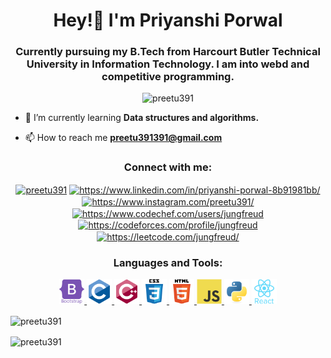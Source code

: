 <h1 align="center">Hey!👋 I'm Priyanshi Porwal</h1>
<h3 align="center">Currently pursuing my B.Tech from Harcourt Butler Technical University in Information Technology. I am into webd and competitive programming.</h3>

<p align="center"> <img src="https://komarev.com/ghpvc/?username=preetu391&label=Profile%20views&color=0e75b6&style=flat" alt="preetu391" /> </p>

- 🌱 I’m currently learning **Data structures and algorithms.**

- 📫 How to reach me **preetu391391@gmail.com**

<h3 align="center">Connect with me:</h3>
<p align="center">
<a href="https://twitter.com/preetu391" target="blank"><img align="center" src="https://raw.githubusercontent.com/rahuldkjain/github-profile-readme-generator/master/src/images/icons/Social/twitter.svg" alt="preetu391" height="30" width="40" /></a>
<a href="https://linkedin.com/in/https://www.linkedin.com/in/priyanshi-porwal-8b91981bb/" target="blank"><img align="center" src="https://raw.githubusercontent.com/rahuldkjain/github-profile-readme-generator/master/src/images/icons/Social/linked-in-alt.svg" alt="https://www.linkedin.com/in/priyanshi-porwal-8b91981bb/" height="30" width="40" /></a>
<a href="https://instagram.com/https://www.instagram.com/preetu391/" target="blank"><img align="center" src="https://raw.githubusercontent.com/rahuldkjain/github-profile-readme-generator/master/src/images/icons/Social/instagram.svg" alt="https://www.instagram.com/preetu391/" height="30" width="40" /></a>
<a href="https://www.codechef.com/users/https://www.codechef.com/users/jungfreud" target="blank"><img align="center" src="https://cdn.jsdelivr.net/npm/simple-icons@3.1.0/icons/codechef.svg" alt="https://www.codechef.com/users/jungfreud" height="30" width="40" /></a>
<a href="https://codeforces.com/profile/https://codeforces.com/profile/jungfreud" target="blank"><img align="center" src="https://raw.githubusercontent.com/rahuldkjain/github-profile-readme-generator/master/src/images/icons/Social/codeforces.svg" alt="https://codeforces.com/profile/jungfreud" height="30" width="40" /></a>
<a href="https://www.leetcode.com/https://leetcode.com/jungfreud/" target="blank"><img align="center" src="https://raw.githubusercontent.com/rahuldkjain/github-profile-readme-generator/master/src/images/icons/Social/leet-code.svg" alt="https://leetcode.com/jungfreud/" height="30" width="40" /></a>
</p>

<h3 align="center">Languages and Tools:</h3>
<p align="center"> <a href="https://getbootstrap.com" target="_blank" rel="noreferrer"> <img src="https://raw.githubusercontent.com/devicons/devicon/master/icons/bootstrap/bootstrap-plain-wordmark.svg" alt="bootstrap" width="40" height="40"/> </a> <a href="https://www.cprogramming.com/" target="_blank" rel="noreferrer"> <img src="https://raw.githubusercontent.com/devicons/devicon/master/icons/c/c-original.svg" alt="c" width="40" height="40"/> </a> <a href="https://www.w3schools.com/cpp/" target="_blank" rel="noreferrer"> <img src="https://raw.githubusercontent.com/devicons/devicon/master/icons/cplusplus/cplusplus-original.svg" alt="cplusplus" width="40" height="40"/> </a> <a href="https://www.w3schools.com/css/" target="_blank" rel="noreferrer"> <img src="https://raw.githubusercontent.com/devicons/devicon/master/icons/css3/css3-original-wordmark.svg" alt="css3" width="40" height="40"/> </a> <a href="https://www.w3.org/html/" target="_blank" rel="noreferrer"> <img src="https://raw.githubusercontent.com/devicons/devicon/master/icons/html5/html5-original-wordmark.svg" alt="html5" width="40" height="40"/> </a> <a href="https://developer.mozilla.org/en-US/docs/Web/JavaScript" target="_blank" rel="noreferrer"> <img src="https://raw.githubusercontent.com/devicons/devicon/master/icons/javascript/javascript-original.svg" alt="javascript" width="40" height="40"/> </a> <a href="https://www.python.org" target="_blank" rel="noreferrer"> <img src="https://raw.githubusercontent.com/devicons/devicon/master/icons/python/python-original.svg" alt="python" width="40" height="40"/> </a> <a href="https://reactjs.org/" target="_blank" rel="noreferrer"> <img src="https://raw.githubusercontent.com/devicons/devicon/master/icons/react/react-original-wordmark.svg" alt="react" width="40" height="40"/> </a> </p>

<p><img align="center" src="https://github-readme-stats.vercel.app/api/top-langs?username=preetu391&show_icons=true&locale=en&layout=compact" alt="preetu391" /></p>

<p><img align="center" src="https://github-readme-streak-stats.herokuapp.com/?user=preetu391&" alt="preetu391" /></p>
